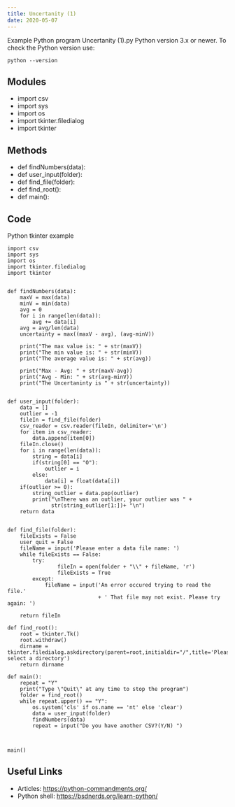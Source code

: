 ```yaml
---
title: Uncertanity (1)
date: 2020-05-07
---
```

Example Python program Uncertanity (1).py
Python version 3.x or newer.
To check the Python version use:

    python --version

## Modules

* import csv
* import sys
* import os
* import tkinter.filedialog
* import tkinter

## Methods

* def findNumbers(data):
* def user_input(folder):
* def find_file(folder):
* def find_root():
* def main():

## Code

Python tkinter example

    import csv
    import sys
    import os
    import tkinter.filedialog
    import tkinter
    
    
    def findNumbers(data):
        maxV = max(data)
        minV = min(data)
        avg = 0
        for i in range(len(data)):
            avg += data[i]
        avg = avg/len(data)
        uncertainty = max((maxV - avg), (avg-minV))
    
        print("The max value is: " + str(maxV))
        print("The min value is: " + str(minV))
        print("The average value is: " + str(avg))
    
        print("Max - Avg: " + str(maxV-avg))
        print("Avg - Min: " + str(avg-minV))
        print("The Uncertaninty is " + str(uncertainty))
    
    
    def user_input(folder):
        data = []
        outlier = -1
        fileIn = find_file(folder)
        csv_reader = csv.reader(fileIn, delimiter='\n')
        for item in csv_reader:
            data.append(item[0])
        fileIn.close()
        for i in range(len(data)):
            string = data[i]
            if(string[0] == "O"):
                outlier = i
            else:
                data[i] = float(data[i])
        if(outlier >= 0):
            string_outlier = data.pop(outlier)
            print("\nThere was an outlier, your outlier was " +
                  str(string_outlier[1:])+ "\n")
        return data
    
    
    def find_file(folder):
        fileExists = False
        user_quit = False
        fileName = input('Please enter a data file name: ')
        while fileExists == False:
            try:
                    fileIn = open(folder + "\\" + fileName, 'r')
                    fileExists = True
            except:
                fileName = input('An error occured trying to read the file.'
                                 + ' That file may not exist. Please try again: ')
    
        return fileIn
    
    def find_root():
        root = tkinter.Tk()
        root.withdraw()
        dirname = tkinter.filedialog.askdirectory(parent=root,initialdir="/",title='Please select a directory')
        return dirname
    
    def main():
        repeat = "Y"
        print("Type \"Quit\" at any time to stop the program")
        folder = find_root()
        while repeat.upper() == "Y":
            os.system('cls' if os.name == 'nt' else 'clear')
            data = user_input(folder)
            findNumbers(data)
            repeat = input("Do you have another CSV?(Y/N) ")
            
    
    
    main()
    

## Useful Links

- Articles: https://python-commandments.org/
- Python shell: https://bsdnerds.org/learn-python/

